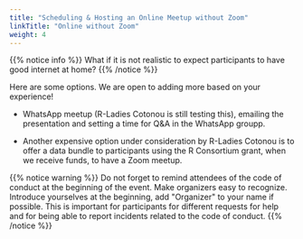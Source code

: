 ```yaml
---
title: "Scheduling & Hosting an Online Meetup without Zoom"
linkTitle: "Online without Zoom"
weight: 4
---
```


{{% notice info %}}
What if it is not realistic to expect participants to have good internet at home?
{{% /notice %}}

Here are some options. We are open to adding more based on your experience!

- WhatsApp meetup (R-Ladies Cotonou is still testing this), emailing the presentation and setting a time for Q&A in the WhatsApp groupp.

- Another expensive option under consideration by R-Ladies Cotonou is to offer a data bundle to participants using the R Consortium grant, when we receive funds, to have a Zoom meetup.

{{% notice warning %}}
Do not forget to remind attendees of the code of conduct at the beginning of the event.
Make organizers easy to recognize.
Introduce yourselves at the beginning, add "Organizer" to your name if possible.
This is important for participants for different requests for help and for being able to report incidents related to the code of conduct.
{{% /notice %}}
